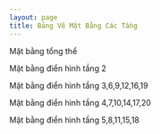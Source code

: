 ```yaml
---
layout: page
title: Bảng Vẽ Mặt Bằng Các Tầng
---
```



Mặt bằng tổng thể


Mặt bằng điển hình tầng 2


Mặt bằng điển hình tầng 3,6,9,12,16,19


Mặt bằng điển hình tầng 4,7,10,14,17,20


Mặt bằng điển hình tầng 5,8,11,15,18